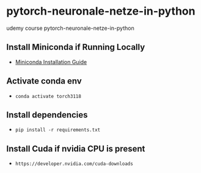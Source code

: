 # pytorch-neuronale-netze-in-python
 udemy course pytorch-neuronale-netze-in-python

## Install Miniconda if Running Locally
- [Miniconda Installation Guide](https://docs.anaconda.com/free/miniconda)

## Activate conda env
- `conda activate torch3118`

## Install dependencies
- `pip install -r requirements.txt`

## Install Cuda if nvidia CPU is present
- `https://developer.nvidia.com/cuda-downloads`


